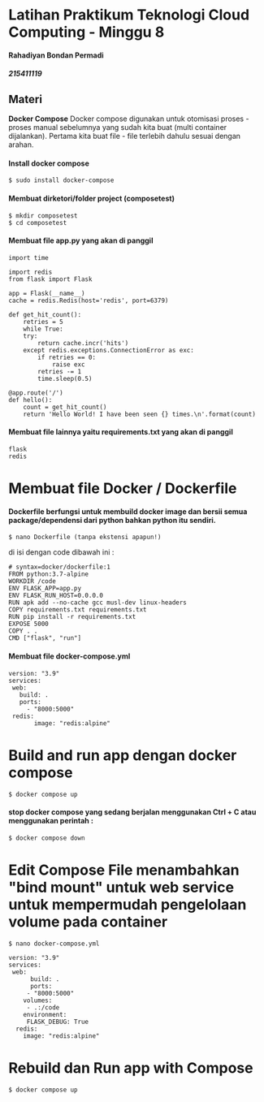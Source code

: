 # Latihan Praktikum Teknologi Cloud Computing - Minggu 8 
#### Rahadiyan Bondan Permadi
##### 215411119


## Materi

**Docker Compose**
Docker compose digunakan untuk otomisasi proses - proses manual sebelumnya yang sudah kita buat (multi container dijalankan). 
Pertama kita buat file - file terlebih dahulu sesuai dengan arahan.


#### Install docker compose

    $ sudo install docker-compose

#### Membuat dirketori/folder project (composetest)

    $ mkdir composetest
    $ cd composetest

#### Membuat file app.py yang akan di panggil

	import time

	import redis
	from flask import Flask

	app = Flask(__name__)
	cache = redis.Redis(host='redis', port=6379)

	def get_hit_count():
    	retries = 5
    	while True:
        try:
            return cache.incr('hits')
        except redis.exceptions.ConnectionError as exc:
            if retries == 0:
                raise exc
            retries -= 1
            time.sleep(0.5)

	@app.route('/')
	def hello():
    	count = get_hit_count()
    	return 'Hello World! I have been seen {} times.\n'.format(count)

#### Membuat file lainnya yaitu requirements.txt yang akan di panggil

	flask
	redis

# Membuat file Docker / Dockerfile
#### Dockerfile berfungsi untuk membuild docker image dan bersii semua package/dependensi dari python bahkan python itu sendiri.
	$ nano Dockerfile (tanpa ekstensi apapun!)

di isi dengan code dibawah ini :

	# syntax=docker/dockerfile:1
	FROM python:3.7-alpine
	WORKDIR /code
	ENV FLASK_APP=app.py
	ENV FLASK_RUN_HOST=0.0.0.0
	RUN apk add --no-cache gcc musl-dev linux-headers
	COPY requirements.txt requirements.txt
	RUN pip install -r requirements.txt
	EXPOSE 5000
	COPY . .
	CMD ["flask", "run"]

#### Membuat file docker-compose.yml

	version: "3.9"
	services:
 	 web:
 	   build: .
 	   ports:
 	     - "8000:5000"
	 redis:
    	   image: "redis:alpine"

# Build and run app dengan docker compose

	$ docker compose up

#### stop docker compose yang sedang berjalan menggunakan Ctrl + C atau menggunakan perintah :

	$ docker compose down

# Edit Compose File menambahkan "bind mount" untuk web service untuk mempermudah pengelolaan volume pada container

	$ nano docker-compose.yml

	version: "3.9"
	services:
  	 web:
    	  build: .
    	  ports:
         - "8000:5000"
        volumes:
         - .:/code
        environment:
         FLASK_DEBUG: True
      redis:
        image: "redis:alpine" 

# Rebuild dan Run app with Compose
	$ docker compose up